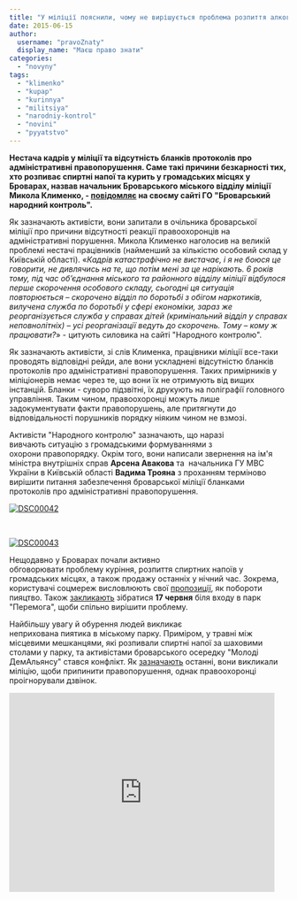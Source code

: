 ```yaml
---
title: "У міліції пояснили, чому не вирішується проблема розпиття алкоголю та куріння у громадських місцях"
date: 2015-06-15
author: 
  username: "pravoZnaty"
  display_name: "Маєш право знати"
categories: 
  - "novyny"
tags: 
  - "klimenko"
  - "kupap"
  - "kurinnya"
  - "militsiya"
  - "narodniy-kontrol"
  - "novini"
  - "pyyatstvo"
---
```


**Нестача кадрів у міліції та відсутність бланків протоколів про адміністративні правопорушення. Саме такі причини безкарності тих, хто розпиває спиртні напої та курить у громадських місцях у Броварах, назвав начальник Броварського міського відділу міліції Микола Клименко, - [повідомляє](http://nk.mybrovary.com/problema-rozpittya-spirtnih-napoyiv-ta-diyi-militsiyi/) на своєму сайті ГО "Броварський народний контроль".**

Як зазначають активісти, вони запитали в очільника броварської міліції про причини відсутності реакції правоохоронців на адміністративні порушення. Микола Клименко наголосив на великій проблемі нестачі працівників (найменший за кількістю особовий склад у Київській області). «_Кадрів катастрафічно не вистачає, і я не боюся це говорити, не дивлячись на те, що потім мені за це нарікають. 6 років тому, під час об’єднання міського та районного відділу міліції відбулося перше скорочення особового складу, сьогодні ця ситуація повторюється – скорочено відділ по боротьбі з обігом наркотиків, вилучена служба по боротьбі у сфері економіки, зараз же реорганізується служба у справах дітей (кримінальний відділ у справах неповнолітніх) – усі реорганізації ведуть до скорочень. Тому – кому ж працювати?_» - цитують силовика на сайті "Народного контролю".

Як зазначають активісти, зі слів Клименка, працівники міліції все-таки проводять відповідні рейди, але вони ускладнені відсутністю бланків протоколів про адміністративні правопорушення. Таких примірників у міліціонерів немає через те, що вони їх не отримують від вищих інстанцій. Бланки - суворо підзвітні, їх друкують на поліграфії головного управління. Таким чином, правоохоронці можуть лише задокументувати факти правопорушень, але притягнути до відповідальності порушників порядку ніяким чином не взмозі.

Активісти "Народного контролю" зазначають, що наразі вивчають ситуацію з громадськими формуваннями з охорони правопорядку. Окрім того, вони написали звернення на ім'я міністра внутрішніх справ **Арсена Авакова** та  начальника ГУ МВС України в Київській області **Вадима Трояна** з проханням терміново вирішити питання забезпечення броварської міліції бланками протоколів про адміністративні правопорушення.

[![DSC00042](https://mpz.brovary.org/wp-content/uploads/2015/06/DSC00042.jpg)](https://mpz.brovary.org/wp-content/uploads/2015/06/DSC00042.jpg)

 

[![DSC00043](https://mpz.brovary.org/wp-content/uploads/2015/06/DSC00043.jpg)](https://mpz.brovary.org/wp-content/uploads/2015/06/DSC00043.jpg)

Нещодавно у Броварах почали активно обговорювати проблему куріння, розпиття спиртних напоїв у громадських місцях, а також продажу останніх у нічний час. Зокрема, користувачі соцмереж висловлюють свої [пропозиції](https://www.facebook.com/groups/brovary/permalink/1053968717966427/), як побороти пияцтво. Також [закликають](https://www.facebook.com/groups/brovary/permalink/1055056664524299/) зібратися **17 червня** біля входу в парк "Перемога", щоби спільно вирішити проблему.

Найбільшу увагу й обурення людей викликає неприхована пиятика в міському парку. Приміром, у травні між місцевими мешканцями, які розпивали спиртні напої за шаховими столами у парку, та активістами броварського осередку "Молоді ДемАльянсу" стався конфлікт. Як [зазначають](https://www.facebook.com/groups/brovary/permalink/1042517089111590/) останні, вони викликали міліцію, щоби припинити правопорушення, однак правоохоронці проігнорували дзвінок.

<iframe src="https://www.youtube.com/embed/DXlsMG08QIs" width="480" height="360" frameborder="0" allowfullscreen="allowfullscreen"></iframe>
